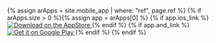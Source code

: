 <p>
{% assign arApps = site.mobile_app | where: "ref", page.ref %}
{% if arApps.size > 0 %}{% assign app = arApps[0] %}
	{% if app.ios_link %}
	<a href="{{ app.ios_link }}" onclick="ga('send', 'event', 'Link', 'click', '{{ page.ref }}_i');">
	  <img src="{{ site.url }}/assets/img/dl_app_store_badge_135x40.png" alt="Download on the AppStore">
	</a>
	{% endif %}
	{% if app.and_link %}
	<a href="{{ app.and_link }}" onclick="ga('send', 'event', 'Link', 'click', '{{ page.ref }}_a');">
	  <img src="{{ site.url }}/assets/img/google_play_badge.png" alt="Get it on Google Play">
	</a>
	{% endif %}
{% endif %}
</p>
